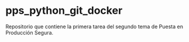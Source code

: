 # pps_python_git_docker
Repositorio que contiene la primera tarea del segundo tema de Puesta en Producción Segura.
